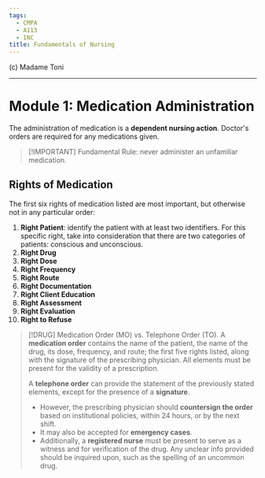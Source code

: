 ```yaml
---
tags:
  - CMPA
  - A113
  - INC
title: Fundamentals of Nursing
---
```

(c) Madame Toni
___
# Module 1: Medication Administration
The administration of medication is a **dependent nursing action**. Doctor's orders are required for any medications given.
>[!IMPORTANT] Fundamental Rule: never administer an unfamiliar medication.

## Rights of Medication
The first six rights of medication listed are most important, but otherwise not in any particular order:
1. **Right Patient**: identify the patient with at least two identifiers. For this specific right, take into consideration that there are two categories of patients: conscious and unconscious.
2. **Right Drug**
3. **Right Dose**
4. **Right Frequency**
5. **Right Route**
6. **Right Documentation**
7. **Right Client Education**
8. **Right Assessment**
9. **Right Evaluation**
10. **Right to Refuse**
>[!DRUG] Medication Order (MO) vs. Telephone Order (TO).
>A **medication order** contains the name of the patient, the name of the drug, its dose, frequency, and route; the first five rights listed, along with the signature of the prescribing physician. All elements must be present for the validity of a prescription.
>
>A **telephone order** can provide the statement of the previously stated elements, except for the presence of a **signature**.
>- However, the prescribing physician should **countersign the order** based on institutional policies, within 24 hours, or by the next shift.
>- It may also be accepted for **emergency cases**.
>- Additionally, a **registered nurse** must be present to serve as a witness and for verification of the drug. Any unclear info provided should be inquired upon, such as the spelling of an uncommon drug.
